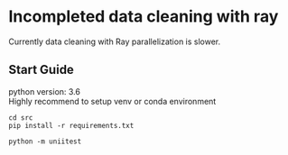 # Incompleted data cleaning with ray
Currently data cleaning with Ray parallelization is slower. 

## Start Guide
python version: 3.6 <br />
Highly recommend to setup venv or conda environment
```
cd src
pip install -r requirements.txt

python -m uniitest
```
